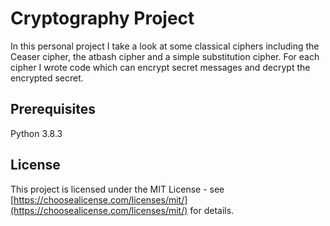 # Cryptography Project
In this personal project I take a look at some classical ciphers including the Ceaser cipher, the atbash cipher and a simple substitution cipher. For each cipher I wrote code which can encrypt secret messages and decrypt the encrypted secret.

## Prerequisites

Python 3.8.3

## License

This project is licensed under the MIT License - see [https://choosealicense.com/licenses/mit/](https://choosealicense.com/licenses/mit/) for details.
